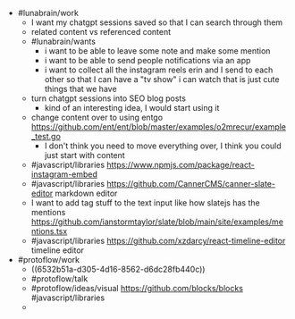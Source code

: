 - #lunabrain/work
	- I want my chatgpt sessions saved so that I can search through them
	- related content vs referenced content
	- #lunabrain/wants
		- i want to be able to leave some note and make some mention
		- i want to be able to send people notifications via an app
		- i want to collect all the instagram reels erin and I send to each other so that I can have a "tv show" i can watch that is just cute things that we have
	- turn chatgpt sessions into SEO blog posts
		- kind of an interesting idea, I would start using it
	- change content over to using entgo https://github.com/ent/ent/blob/master/examples/o2mrecur/example_test.go
		- I don't think you need to move everything over, I think you could just start with content
	- #javascript/libraries https://www.npmjs.com/package/react-instagram-embed
	- #javascript/libraries https://github.com/CannerCMS/canner-slate-editor markdown editor
	- I want to add tag stuff to the text input like how slatejs has the mentions https://github.com/ianstormtaylor/slate/blob/main/site/examples/mentions.tsx
	- #javascript/libraries https://github.com/xzdarcy/react-timeline-editor timeline editor
- #protoflow/work
	- ((6532b51a-d305-4d16-8562-d6dc28fb440c))
	- #protoflow/talk
	- #protoflow/ideas/visual https://github.com/blocks/blocks #javascript/libraries
	-